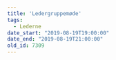 ```yaml
---
title: 'Ledergruppemøde'
tags:
  - Lederne
date_start: "2019-08-19T19:00:00"
date_end: "2019-08-19T21:00:00"
old_id: 7309
---
```

